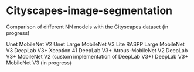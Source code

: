 # Cityscapes-image-segmentation
 Comparison of different NN models with the Cityscapes dataset (in progress)

Unet MobileNet V2
Unet Large MobileNet V3
Lite RASPP Large MobileNet V3
DeepLab V3+ Xception 41
DeepLab V3+ Atrous-MobileNet V2
DeepLab V3+ MobileNet V2 (custom implementation of DeepLab V3+)
DeepLab V3+ MobileNet V3 (in progress)
